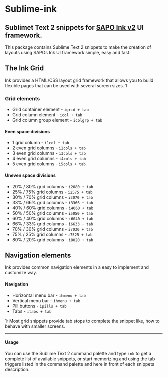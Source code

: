 # Sublime-ink

## Sublimet Text 2 snippets for [SAPO Ink v2](http://ink.sapo.pt) UI framework.

This package contains Sublime Text 2 snippets to make the creation of layouts using SAPOs Ink UI framework simple, easy and fast.

## The Ink Grid
Ink provides a HTML/CSS layout grid framework that allows you to build flexible pages that can be used with several screen sizes. 1

### Grid elements
* Grid container element - `igrid + tab`
* Grid column element - `icol + tab`
* Grid column group element - `icolgrp + tab`

#### Even space divisions
* 1 grid column - `i1col + tab`
* 2 even grid columns - `i2cols + tab`
* 3 even grid columns - `i3cols + tab`
* 4 even grid columns - `i4cols + tab`
* 5 even grid columns - `i5cols + tab`

#### Uneven space divisions
* 20% / 80% grid columns - `i2080 + tab`
* 25% / 75% grid columns - `i2575 + tab`
* 30% / 70% grid columns - `i3070 + tab`
* 33% / 66% grid columns - `i3366 + tab`
* 40% / 60% grid columns - `i4060 + tab`
* 50% / 50% grid columns - `i5050 + tab`
* 60% / 40% grid columns - `i6040 + tab`
* 66% / 33% grid columns - `i6633 + tab`
* 70% / 30% grid columns - `i7030 + tab`
* 75% / 25% grid columns - `i7525 + tab`
* 80% / 20% grid columns - `i8020 + tab`

## Navigation elements
Ink provides common navigation elements in a easy to implement and customize way.

#### Navigation
* Horizontal menu bar - `ihmenu + tab`
* Vertical menu bar - `ihmenu + tab`
* Pill buttons - `ipills + tab`
* Tabs - `itabs + tab`

1: Most grid snippets provide tab stops to complete the snippet like, how to behave with smaller screens.

---

#### Usage
You can use the Sublime Text 2 command palette and type `ink` to get a complete list of available snippets, or start memorizing and using the tab triggers listed in the command palette and here in front of each snippets description.